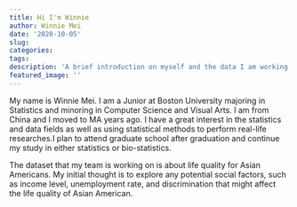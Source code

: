 ```yaml
---
title: Hi I'm Winnie
author: Winnie Mei
date: '2020-10-05'
slug:
categories: 
tags:
description: 'A brief introduction on myself and the data I am working on'
featured_image: ''
---
```

My name is Winnie Mei. I am a Junior at Boston University majoring in Statistics and minoring in Computer Science and Visual Arts. I am from China and I moved to MA years ago. I have a great interest in the statistics and data fields as well as using statistical methods to perform real-life researches.I plan to attend graduate school after graduation and continue my study in either statistics or bio-statistics.

The dataset that my team is working on is about life quality for Asian Americans. My initial thought is to explore any potential social factors, such as income level, unemployment rate, and discrimination that might affect the life quality of Asian American.

